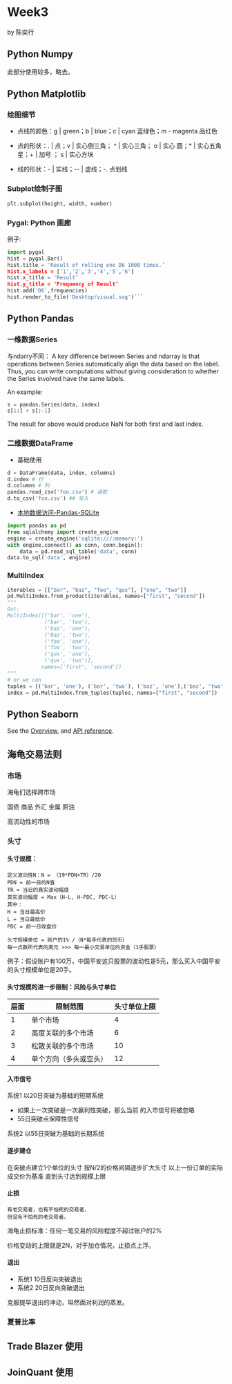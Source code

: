 # Week3
by 陈奕行
## Python Numpy
此部分使用较多，略去。
## Python Matplotlib
### 绘图细节
- 点线的颜色：g | green；b | blue；c | cyan 蓝绿色；m -
magenta 品红色

- 点的形状：. | 点；v | 实心倒三角； ^ | 实心三角； o | 实心
圆；* | 实心五角星；+ | 加号 ； s | 实心方块

- 线的形状：- | 实线；-- | 虚线；-. 点划线

### Subplot绘制子图
```python
plt.subplot(height, width, number)
```
### Pygal: Python 画廊
例子:
```python
import pygal
hist = pygal.Bar()
hist.title = 'Result of rolling one D6 1000 times.’
hist.x_labels = ['1','2','3','4','5','6']
hist.x_title = 'Result’
hist.y_title = 'Frequency of Result’
hist.add('D6',frequencies)
hist.render_to_file('Desktop/visual.svg')```
```
## Python Pandas
### 一维数据Series
与ndarry不同：
A key difference between Series and ndarray is that operations between Series automatically align the data based on the label. Thus, you can write computations without giving consideration to whether the Series involved have the same labels.

An example:
```python
s = pandas.Series(data, index)
s[1:] + s[:-1]
```
The result for above would produce NaN for both first and last index.
### 二维数据DataFrame
- 基础使用
```python
d = DataFrame(data, index, columns)
d.index # 行
d.columns # 列
pandas.read_csv('foo.csv') # 读取
d.to_csv('foo.csv') ## 写入
```
- [本地数据访问-Pandas-SQLite](https://pandas.pydata.org/docs/user_guide/io.html#sqlqueries)
```python
import pandas as pd
from sqlalchemy import create_engine
engine = create_engine('sqlite:///:memory:')
with engine.connect() as conn, conn.begin():
    data = pd.read_sql_table('data', conn)
data.to_sql('data', engine)
```
### MultiIndex
```python
iterables = [["bar", "baz", "foo", "qux"], ["one", "two"]]
pd.MultiIndex.from_product(iterables, names=["first", "second"])
"""
Out: 
MultiIndex([('bar', 'one'),
            ('bar', 'two'),
            ('baz', 'one'),
            ('baz', 'two'),
            ('foo', 'one'),
            ('foo', 'two'),
            ('qux', 'one'),
            ('qux', 'two')],
           names=['first', 'second'])
"""
# or we can
tuples = [('bar', 'one'), ('bar', 'two'), ('baz', 'one'),('baz', 'two'), ('foo', 'one'), ('foo', 'two'), ('qux', 'one'), ('qux', 'two')]
index = pd.MultiIndex.from_tuples(tuples, names=["first", "second"])
```
## Python Seaborn
See the [Overview](https://seaborn.pydata.org/tutorial/function_overview.html), and [API reference](http://seaborn.pydata.org/api.html).

## 海龟交易法则

### 市场
海龟们选择跨市场

国债
商品
外汇
金属
原油

高流动性的市场

### 头寸
#### 头寸规模：
    定义波动性N：N = （19*PDN+TR）/20
    PDN = 前一日的N值
    TR = 当日的真实波动幅度
    真实波动幅度 = Max（H-L, H-PDC, PDC-L）
    其中：
    H = 当日最高价
    L = 当日最低价
    PDC = 前一日收盘价

    头寸规模单位 = 账户的1% /（N*每手代表的货币）
    每一点数所代表的美元 >>> 每一最小交易单位的资金（1手股票）
例子：假设账户有100万，中国平安这只股票的波动性是5元，那么买入中国平安的头寸规模单位是20手。
#### 头寸规模的进一步限制：风险与头寸单位
|层面 |限制范围 |头寸单位上限|
| ---| ---|---|
|1| 单个市场 |4|
|2| 高度关联的多个市场 |6|
|3 |松散关联的多个市场 |10|
|4 |单个方向（多头或空头）| 12|

#### 入市信号
系统1 以20日突破为基础的短期系统
- 如果上一次突破是一次赢利性突破，那么当前
的入市信号将被忽略
- 55日突破点保障性信号

系统2 以55日突破为基础的长期系统

#### 逐步建仓
在突破点建立1个单位的头寸
按N/2的价格间隔逐步扩大头寸
以上一份订单的实际成交价为基准
直到头寸达到规模上限

#### 止损
    有老交易者，也有不怕死的交易者，
    但没有不怕死的老交易者。
海龟止损标准：任何一笔交易的风险程度不超过账户的2%

价格变动的上限就是2N，对于加仓情况，止损点上浮。

#### 退出
- 系统1 10日反向突破退出
- 系统2 20日反向突破退出

克服提早退出的冲动，坦然面对利润的蒸发。

### 夏普比率

## Trade Blazer 使用
## JoinQuant 使用
